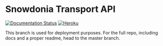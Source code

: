 # Snowdonia Transport API
[![Documentation Status](https://readthedocs.org/projects/snowdonia/badge/?version=latest)](http://snowdonia.readthedocs.io/en/latest/?badge=latest)  [![Heroku](http://heroku-badge.herokuapp.com/?app=snowdonia-transport&style=flat)](http://snowdonia-transport.herokuapp.com)

This branch is used for deployment purposes. For the full repo, including docs and a proper readme, head to the master branch.
